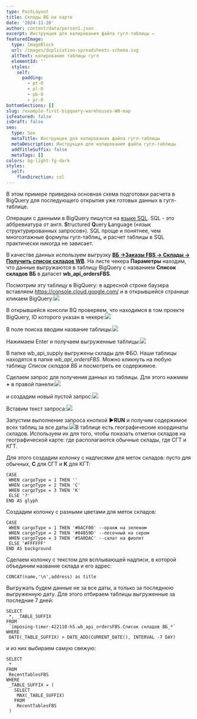 ```yaml
---
type: PostLayout
title: Склады ВБ на карте
date: '2024-11-28'
author: content/data/person1.json
excerpt: Инструкция для копирования файла гугл-таблицы →
featuredImage:
  type: ImageBlock
  url: /images/duplication-spreadsheets-schema.svg
  altText: копирование таблицы гугл
  elementId: ''
  styles:
    self:
      padding:
        - pt-0
        - pl-0
        - pb-0
        - pr-0
bottomSections: []
slug: /example-first-bigquery-warehouses-WB-map
isFeatured: false
isDraft: false
seo:
  type: Seo
  metaTitle: Инструкция для копирования файла гугл-таблицы
  metaDescription: Инструкция для копирования файла гугл-таблицы
  addTitleSuffix: false
  metaTags: []
colors: bg-light-fg-dark
styles:
  self:
    flexDirection: col
---
```

В этом примере приведена основная схема подготовки расчета в BigQuery для последующего открытия уже готовых данных в гугл-таблице.

Операции с данными в BigQuery пишутся на [языке SQL](https://cloud.google.com/bigquery/docs/introduction-sql). SQL - это аббревиатура от англ. **S**tructured **Q**uery **L**anguage («язык структурированных запросов»). SQL проще и понятнее, чем многоэтажные формулы гугл-таблиц, и расчет таблицы в SQL практически никогда не зависает.

В качестве данных используем выгрузку [**ВБ →Заказы FBS → Склады → Получить список складов WB**](https://dev.wildberries.ru/openapi/orders-fbs#tag/Sklady/paths/~1api~1v3~1offices/get). На листе чекера **Параметры** находим, что данные выгружаются в таблицу BigQuery с названием **Список складов ВБ** в датасет **wb\_api\_ordersFBS**.

Посмотрим эту таблицу в BigQuery: в адресной строке баузера вставляем <https://console.cloud.google.com/> и в открывшейся странице кликаем BigQuery:![](/images/BQ.PNG)

В открывшейся консоли BQ проверяем, что находимся в том проекте BigQuery, ID которого указан в чекере:![](/images/%D0%9F%D1%80%D0%BE%D0%B5%D0%BA%D1%82.PNG)

В поле поиска вводим название таблицы:![](/images/%D0%9E%D0%BA%D0%BD%D0%BE%20%D0%BF%D0%BE%D0%B8%D1%81%D0%BA%D0%B0.PNG)

Нажимаем Enter и получаем выгруженные таблицы:![](/images/%D0%9F%D0%BE%D0%B8%D1%81%D0%BA.PNG)

В папке wb\_api\_supply выгружены склады для ФБО. Наши таблицы находятся в папке *wb\_api\_ordersFBS*. Можно кликнуть на любую таблицу *Список складов ВБ* и посмотреть ее содержимое.

Сделаем запрос для получения данных из таблицы. Для этого нажмем **+** в правой панели:![](/images/%D0%97%D0%B0%D0%BF%D1%80%D0%BE%D1%81.PNG)

и создадим новый пустой запрос:![](/images/empty-query.PNG)

Вставим текст запроса:![](/images/first-query-1.PNG)

Запустим выполнение запроса кнопкой **▶️RUN** и получим содержимое всех таблиц за все даты:![](/images/first-query-result-1.PNG)В таблице есть географические координаты складов. Используем их для того, чтобы показать отметки складов на географической карте: где располагаются обычные склады, где СГТ и КГТ.

Для этого создадим колонку с надписями для меток складов: пусто для обычных, **С** для СГТ и **К** для КГТ:

```
CASE    
 WHEN cargoType = 1 THEN ''
 WHEN cargoType = 2 THEN 'С' 
 WHEN cargoType = 3 THEN 'К' 
 ELSE '?'  
END AS glyph
```



Создадим колонку с разными цветами для меток складов:

```
CASE    
 WHEN cargoType = 1 THEN '#0ACF00' --оранж на зеленом    
 WHEN cargoType = 2 THEN '#04859D' --песочный на сером    
 WHEN cargoType = 3 THEN '#5A0DAC' --салат на фиолет    
 ELSE '#FFFFFF'  
END AS background
```



Сделаем колонку с текстом для всплывающей надписи, в которой объединим название склада и его адрес:

```
CONCAT(name,'\n',address) as title
```



Выгружать будем данные не за все даты, а только за последнюю выгруженную дату. Для этого отбираем таблицы выгруженные за последние 7 дней:

```
SELECT   
 *, _TABLE_SUFFIX  
FROM   
 `imposing-timer-422110-h5.wb_api_ordersFBS.Список складов ВБ_*`  
WHERE  
 DATE(_TABLE_SUFFIX) > DATE_ADD(CURRENT_DATE(), INTERVAL -7 DAY)
```



и из них выбираем самую свежую:

```
SELECT 
 *  
FROM 
 RecentTablesFBS  
WHERE 
 _TABLE_SUFFIX = (
   SELECT 
    MAX(_TABLE_SUFFIX)     
   FROM 
    RecentTablesFBS  
 )
```

